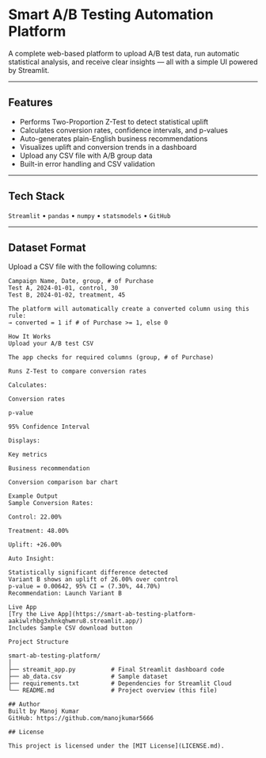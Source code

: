 # Smart A/B Testing Automation Platform

A complete web-based platform to upload A/B test data, run automatic statistical analysis, and receive clear insights — all with a simple UI powered by Streamlit.

---

## Features

- Performs Two-Proportion Z-Test to detect statistical uplift  
- Calculates conversion rates, confidence intervals, and p-values  
- Auto-generates plain-English business recommendations  
- Visualizes uplift and conversion trends in a dashboard  
- Upload any CSV file with A/B group data  
- Built-in error handling and CSV validation  

---

## Tech Stack

`Streamlit` • `pandas` • `numpy` • `statsmodels` • `GitHub`

---

## Dataset Format

Upload a CSV file with the following columns:

```csv
Campaign Name, Date, group, # of Purchase
Test A, 2024-01-01, control, 30
Test B, 2024-01-02, treatment, 45

The platform will automatically create a converted column using this rule:
→ converted = 1 if # of Purchase >= 1, else 0

How It Works
Upload your A/B test CSV

The app checks for required columns (group, # of Purchase)

Runs Z-Test to compare conversion rates

Calculates:

Conversion rates

p-value

95% Confidence Interval

Displays:

Key metrics

Business recommendation

Conversion comparison bar chart

Example Output
Sample Conversion Rates:

Control: 22.00%

Treatment: 48.00%

Uplift: +26.00%

Auto Insight:

Statistically significant difference detected
Variant B shows an uplift of 26.00% over control
p-value = 0.00642, 95% CI = (7.30%, 44.70%)
Recommendation: Launch Variant B 

Live App
[Try the Live App](https://smart-ab-testing-platform-aakiwlrhbg3xhnkqhwmru8.streamlit.app/)
Includes Sample CSV download button

Project Structure

smart-ab-testing-platform/
│
├── streamit_app.py          # Final Streamlit dashboard code  
├── ab_data.csv              # Sample dataset  
├── requirements.txt         # Dependencies for Streamlit Cloud  
└── README.md                # Project overview (this file)

## Author
Built by Manoj Kumar
GitHub: https://github.com/manojkumar5666

## License

This project is licensed under the [MIT License](LICENSE.md).
